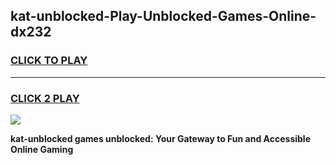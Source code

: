 
## kat-unblocked-Play-Unblocked-Games-Online-dx232
<h3>
<a href="https://premium76.site?title=kat-unblocked&ref=25A">CLICK TO PLAY</a></h3>
<hr>

<h3>
<a href="https://premium76.site?title=kat-unblocked&ref=25A">CLICK 2 PLAY</a>
  
</h3>

<a href="https://premium76.site?title=kat-unblocked&ref=25A"><img src="https://clearcache.store/games.png"></a>


**kat-unblocked games unblocked: Your Gateway to Fun and Accessible Online Gaming**
